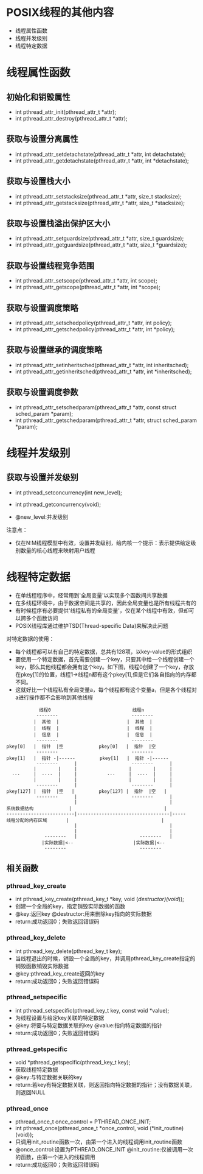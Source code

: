 # POSIX线程的其他内容
- 线程属性函数
- 线程并发级别
- 线程特定数据

# 线程属性函数
## 初始化和销毁属性
- int pthread_attr_init(pthread_attr_t *attr);
- int pthread_attr_destroy(pthread_attr_t *attr);


## 获取与设置分离属性
- int pthread_attr_setdetachstate(pthread_attr_t *attr, int detachstate);
- int pthread_attr_getdetachstate(pthread_attr_t *attr, int *detachstate);


## 获取与设置栈大小
- int pthread_attr_setstacksize(pthread_attr_t *attr, size_t stacksize);
- int pthread_attr_getstacksize(pthread_attr_t *attr, size_t *stacksize);


## 获取与设置栈溢出保护区大小
- int pthread_attr_setguardsize(pthread_attr_t *attr, size_t guardsize);
- int pthread_attr_getguardsize(pthread_attr_t *attr, size_t *guardsize);

## 获取与设置线程竞争范围
- int pthread_attr_setscope(pthread_attr_t *attr, int scope);
- int pthread_attr_getscope(pthread_attr_t *attr, int *scope);

## 获取与设置调度策略
- int pthread_attr_setschedpolicy(pthread_attr_t *attr, int policy);
- int pthread_attr_getschedpolicy(pthread_attr_t *attr, int *policy);

## 获取与设置继承的调度策略
- int pthread_attr_setinheritsched(pthread_attr_t *attr, int inheritsched);
- int pthread_attr_getinheritsched(pthread_attr_t *attr, int *inheritsched);

## 获取与设置调度参数
- int pthread_attr_setschedparam(pthread_attr_t *attr, const struct sched_param *param);
- int pthread_attr_getschedparam(pthread_attr_t *attr, struct sched_param *param);

# 线程并发级别
## 获取与设置并发级别
- int pthread_setconcurrency(int new_level);
- int pthread_getconcurrency(void);

- @new_level:并发级别

注意点：
- 仅在N:M线程模型中有效，设置并发级别，给内核一个提示：表示提供给定级别数量的核心线程来映射用户线程

# 线程特定数据
- 在单线程程序中，经常用到'全局变量'以实现多个函数间共享数据
- 在多线程环境中，由于数据空间是共享的，因此全局变量也是所有线程共有的
- 有时候程序有必要提供'线程私有的全局变量'，仅在某个线程中有效，但却可以跨多个函数访问
- POSIX线程库通过维护TSD(Thread-specific Data)来解决此问题

对特定数据的使用：
- 每个线程都可以有自己的特定数据，总共有128项，以key-value的形式组织
- 要使用一个特定数据，首先需要创建一个key，只要其中给一个线程创建一个key，那么其他线程都会拥有这个key。如下图，线程0创建了一个key，存放在pkey[1]的位置，线程1->线程n都有这个pkey[1],但是它们各自指向的内存都不同。
- 这就好比一个线程私有全局变量a，每个线程都有这个变量a，但是各个线程对a进行操作都不会影响到其他线程

```
            线程0                              线程n
           --------                           --------
          |  其他  |                         |  其他  |
          |  线程  |                         |  线程  | 
          |  信息  |                         |  信息  |
           --------                           --------
pkey[0]   |  指针  |空             pkey[0]   |  指针  |空
           --------                           --------
pkey[1]   |  指针 -|------         pkey[1]   |  指针 -|------
           --------      |                    --------      |
          |        |     |                   |        |     |
  ···     |  ····  |     |           ···     |  ····  |     |
          |        |     |                   |        |     |
           --------      |                    --------      |
pkey[127] |  指针  |空   |         pkey[127] |  指针  |空   |
           --------      |                    --------      |
                         |                                  |
系统数据结构             |                                  |
-------------------------|----------------------------------|-----
线程分配的内存区域       |                                  |
                         |                                  |
                         |                                  |
              --------   |                       --------   |
             |实际数据|<--                      |实际数据|<--
              --------                           --------
```

## 相关函数
### pthread_key_create
- int pthread_key_create(pthread_key_t *key, void (*destructor)(void*));
- 创建一个全局的key，指定销毁实际数据的函数 
- @key:返回key
  @destructor:用来删除key指向的实际数据
- return:成功返回0；失败返回错误码

### pthread_key_delete
- int pthread_key_delete(pthread_key_t key);
- 当线程退出的时候，销毁一个全局的key，并调用pthread_key_create指定的销毁函数销毁实际数据
- @key:pthread_key_create返回的key
- return:成功返回0；失败返回错误码

### pthread_setspecific
- int pthread_setspecific(pthread_key_t key, const void *value);
- 为线程设置与给定key关联的特定数据
- @key:将要与特定数据关联的key
  @value:指向特定数据的指针
- return:成功返回0；失败返回错误码

### pthread_getspecific
- void *pthread_getspecific(pthread_key_t key);
- 获取线程特定数据
- @key:与特定数据关联的key
- return:若key有特定数据关联，则返回指向特定数据的指针；没有数据关联，则返回NULL

### pthread_once
- pthread_once_t once_control = PTHREAD_ONCE_INIT;
- int pthread_once(pthread_once_t *once_control, void (*init_routine)(void));
- 只调用init_routine函数一次，由第一个进入的线程调用init_routine函数
- @once_control:设置为PTHREAD_ONCE_INIT
  @init_routine:仅被调用一次的函数，由第一个进入的线程调用
- return:成功返回0；失败返回错误码

